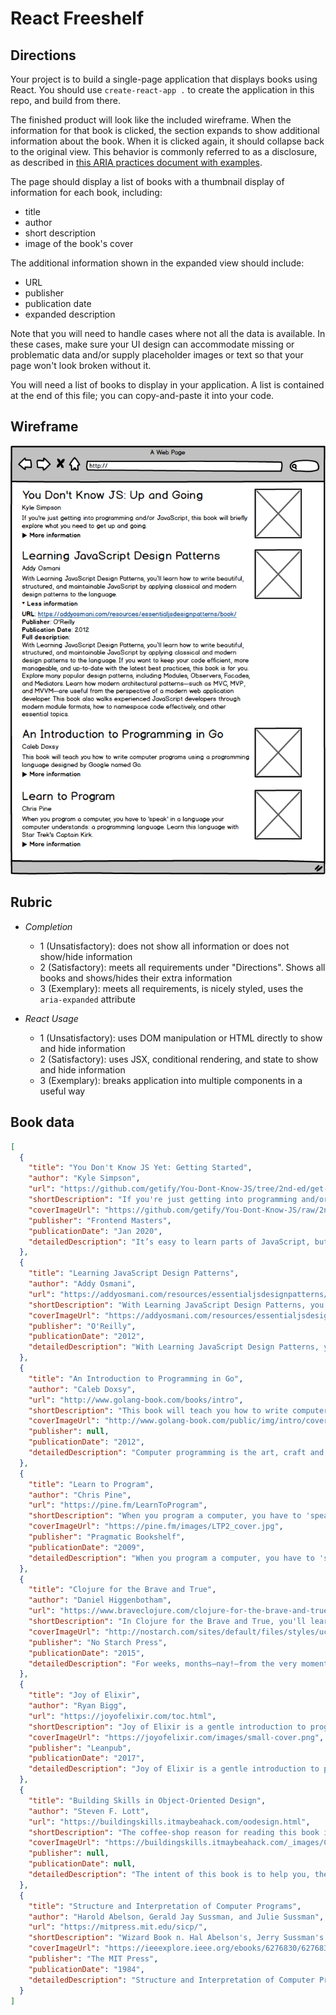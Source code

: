 # React Freeshelf

## Directions

Your project is to build a single-page application that displays books using React. You should use `create-react-app .` to create the application in this repo, and build from there.

The finished product will look like the included wireframe. When the information for that book is clicked, the section expands to show additional information about the book. When it is clicked again, it should collapse back to the original view. This behavior is commonly referred to as a disclosure, as described in [this ARIA practices document with examples](https://www.w3.org/TR/wai-aria-practices-1.1/#disclosure).

The page should display a list of books with a thumbnail display of information for each book, including:

- title
- author
- short description
- image of the book's cover

The additional information shown in the expanded view should include:

- URL
- publisher
- publication date
- expanded description

Note that you will need to handle cases where not all the data is available. In these cases, make sure your UI design can accommodate missing or problematic data and/or supply placeholder images or text so that your page won't look broken without it.

You will need a list of books to display in your application. A list is contained at the end of this file; you can copy-and-paste it into your code.

## Wireframe

![Wireframe](freeshelf-wireframe.png)

## Rubric

- _Completion_

  - 1 (Unsatisfactory): does not show all information or does not show/hide information
  - 2 (Satisfactory): meets all requirements under "Directions". Shows all books and shows/hides their extra information
  - 3 (Exemplary): meets all requirements, is nicely styled, uses the `aria-expanded` attribute

- _React Usage_
  - 1 (Unsatisfactory): uses DOM manipulation or HTML directly to show and hide information
  - 2 (Satisfactory): uses JSX, conditional rendering, and state to show and hide information
  - 3 (Exemplary): breaks application into multiple components in a useful way

## Book data

```json
[
  {
    "title": "You Don't Know JS Yet: Getting Started",
    "author": "Kyle Simpson",
    "url": "https://github.com/getify/You-Dont-Know-JS/tree/2nd-ed/get-started",
    "shortDescription": "If you're just getting into programming and/or JavaScript, this book will briefly explore what you need to get up and going.",
    "coverImageUrl": "https://github.com/getify/You-Dont-Know-JS/raw/2nd-ed/get-started/images/cover.png",
    "publisher": "Frontend Masters",
    "publicationDate": "Jan 2020",
    "detailedDescription": "It’s easy to learn parts of JavaScript, but much harder to learn it completely—or even sufficiently—whether you’re new to the language or have used it for years. With the 'You Don’t Know JS' book series, you’ll get a more complete understanding of JavaScript, including trickier parts of the language that many experienced JavaScript programmers simply avoid. The series’ first book, Up & Going, provides the necessary background for those of you with limited programming experience. By learning the basic building blocks of programming, as well as JavaScript’s core mechanisms, you’ll be prepared to dive into the other, more in-depth books in the series—and be well on your way toward true JavaScript."
  },
  {
    "title": "Learning JavaScript Design Patterns",
    "author": "Addy Osmani",
    "url": "https://addyosmani.com/resources/essentialjsdesignpatterns/book/",
    "shortDescription": "With Learning JavaScript Design Patterns, you’ll learn how to write beautiful, structured, and maintainable JavaScript by applying classical and modern design patterns to the language.",
    "coverImageUrl": "https://addyosmani.com/resources/essentialjsdesignpatterns/cover/cover.jpg",
    "publisher": "O'Reilly",
    "publicationDate": "2012",
    "detailedDescription": "With Learning JavaScript Design Patterns, you’ll learn how to write beautiful, structured, and maintainable JavaScript by applying classical and modern design patterns to the language. If you want to keep your code efficient, more manageable, and up-to-date with the latest best practices, this book is for you. Explore many popular design patterns, including Modules, Observers, Facades, and Mediators. Learn how modern architectural patterns—such as MVC, MVP, and MVVM—are useful from the perspective of a modern web application developer. This book also walks experienced JavaScript developers through modern module formats, how to namespace code effectively, and other essential topics."
  },
  {
    "title": "An Introduction to Programming in Go",
    "author": "Caleb Doxsy",
    "url": "http://www.golang-book.com/books/intro",
    "shortDescription": "This book will teach you how to write computer programs using a programming language designed by Google named Go.",
    "coverImageUrl": "http://www.golang-book.com/public/img/intro/cover.4194045234.png",
    "publisher": null,
    "publicationDate": "2012",
    "detailedDescription": "Computer programming is the art, craft and science of writing programs which define how computers operate. This book will teach you how to write computer programs using a programming language designed by Google named Go. Go is a general purpose programming language with advanced features and a clean syntax. Because of its wide availability on a variety of platforms, its robust well-documented common library, and its focus on good software engineering principles, Go is an ideal language to learn as your first programming language."
  },
  {
    "title": "Learn to Program",
    "author": "Chris Pine",
    "url": "https://pine.fm/LearnToProgram",
    "shortDescription": "When you program a computer, you have to 'speak' in a language your computer understands: a programming language. ",
    "coverImageUrl": "https://pine.fm/images/LTP2_cover.jpg",
    "publisher": "Pragmatic Bookshelf",
    "publicationDate": "2009",
    "detailedDescription": "When you program a computer, you have to 'speak' in a language your computer understands: a programming language. There are lots and lots of different languages out there, and many of them are excellent. In this tutorial I chose to use my favorite programming language, Ruby."
  },
  {
    "title": "Clojure for the Brave and True",
    "author": "Daniel Higgenbotham",
    "url": "https://www.braveclojure.com/clojure-for-the-brave-and-true/",
    "shortDescription": "In Clojure for the Brave and True, you'll learn to wield this awesome language to its fullest!",
    "coverImageUrl": "http://nostarch.com/sites/default/files/styles/uc_product/public/clojure_cover-front_final.png",
    "publisher": "No Starch Press",
    "publicationDate": "2015",
    "detailedDescription": "For weeks, months—nay!—from the very moment you were born, you’ve felt it calling to you. At long last you'll be united with the programming language you've been longing for: Clojure! Clojure’s popularity continues to grow, with companies like Netflix using it to build everything from complex, distributed systems to simple microservices to user interfaces. In Clojure for the Brave and True, you'll learn to wield this awesome language to its fullest!"
  },
  {
    "title": "Joy of Elixir",
    "author": "Ryan Bigg",
    "url": "https://joyofelixir.com/toc.html",
    "shortDescription": "Joy of Elixir is a gentle introduction to programming, aimed at people who already know some things about computers, but who have little-to-no programming experience.",
    "coverImageUrl": "https://joyofelixir.com/images/small-cover.png",
    "publisher": "Leanpub",
    "publicationDate": "2017",
    "detailedDescription": "Joy of Elixir is a gentle introduction to programming, aimed at people who already know some things about computers, but who have little-to-no programming experience. If you think you don't know enough about computers, well you got here already and that's enough! This book will teach you the core concepts of the Elixir programming language in a fun and enjoyable way. If you're completely new to programming and you want to learn how to make a computer do things using the power of programming and you want to experience some joy while doing it, then read on!"
  },
  {
    "title": "Building Skills in Object-Oriented Design",
    "author": "Steven F. Lott",
    "url": "https://buildingskills.itmaybeahack.com/oodesign.html",
    "shortDescription": "The coffee-shop reason for reading this book is to provide the beginning designer with a sequence of interesting and moderately complex exercises in OO design.",
    "coverImageUrl": "https://buildingskills.itmaybeahack.com/_images/Cover3x4.jpg",
    "publisher": null,
    "publicationDate": null,
    "detailedDescription": "The intent of this book is to help you, the beginning designer, by giving you a sequence of interesting and moderately complex exercises in OO design. The exercises are not focused on a language, but on a design process. The exercises are not hypothetical, but must lead directly to working programs. This book can also help managers develop a level of comfort with the process of OO software development. This book allows the reader to explore the processes and artifacts of OO design before project deadlines make good design seem impossible."
  },
  {
    "title": "Structure and Interpretation of Computer Programs",
    "author": "Harold Abelson, Gerald Jay Sussman, and Julie Sussman",
    "url": "https://mitpress.mit.edu/sicp/",
    "shortDescription": "Wizard Book n. Hal Abelson's, Jerry Sussman's and Julie Sussman's Structure and Interpretation of Computer Programs (MIT Press, 1984; ISBN 0-262-01077-1), an excellent computer science text used in introductory courses at MIT. So called because of the wizard on the jacket. One of the bibles of the LISP/Scheme world. Also, less commonly, known as the Purple Book.",
    "coverImageUrl": "https://ieeexplore.ieee.org/ebooks/6276830/6276830.jpg",
    "publisher": "The MIT Press",
    "publicationDate": "1984",
    "detailedDescription": "Structure and Interpretation of Computer Programs has had a dramatic impact on computer science curricula over the past decade. This long-awaited revision contains changes throughout the text. There are new implementations of most of the major programming systems in the book, including the interpreters and compilers, and the authors have incorporated many small changes that reflect their experience teaching the course at MIT since the first edition was published. A new theme has been introduced that emphasizes the central role played by different approaches to dealing with time in computational models: objects with state, concurrent programming, functional programming and lazy evaluation, and nondeterministic programming. There are new example sections on higher-order procedures in graphics and on applications of stream processing in numerical programming, and many new exercises. In addition, all the programs have been reworked to run in any Scheme implementation that adheres to the IEEE standard."
  }
]
```
